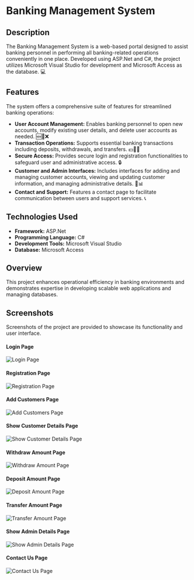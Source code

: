 # Banking Management System

## Description

The Banking Management System is a web-based portal designed to assist banking personnel in performing all banking-related operations conveniently in one place. Developed using ASP.Net and C#, the project utilizes Microsoft Visual Studio for development and Microsoft Access as the database. 💻

## Features

The system offers a comprehensive suite of features for streamlined banking operations:

- **User Account Management:** Enables banking personnel to open new accounts, modify existing user details, and delete user accounts as needed. 🆕🔄❌
- **Transaction Operations:** Supports essential banking transactions including deposits, withdrawals, and transfers. 💵💸🔄
- **Secure Access:** Provides secure login and registration functionalities to safeguard user and administrative access. 🔒
- **Customer and Admin Interfaces:** Includes interfaces for adding and managing customer accounts, viewing and updating customer information, and managing administrative details. 👤📊
- **Contact and Support:** Features a contact page to facilitate communication between users and support services. 📞

## Technologies Used

- **Framework:** ASP.Net
- **Programming Language:** C#
- **Development Tools:** Microsoft Visual Studio
- **Database:** Microsoft Access

## Overview

This project enhances operational efficiency in banking environments and demonstrates expertise in developing scalable web applications and managing databases.

## Screenshots

Screenshots of the project are provided to showcase its functionality and user interface.

#### Login Page
![Login Page](https://user-images.githubusercontent.com/75979160/161209122-f62d8aef-9025-4e26-aecc-0dc18c0b801e.PNG)

#### Registration Page
![Registration Page](https://user-images.githubusercontent.com/75979160/161209324-63ee57e4-51bc-48b2-996b-f8cf07165a4a.PNG)

#### Add Customers Page
![Add Customers Page](https://user-images.githubusercontent.com/75979160/161209337-5309e2f3-a831-4b23-968f-2850f140e898.PNG)

#### Show Customer Details Page
![Show Customer Details Page](https://user-images.githubusercontent.com/75979160/161209354-014ae412-23ee-4953-b355-0267d8ce2001.PNG)

#### Withdraw Amount Page
![Withdraw Amount Page](https://user-images.githubusercontent.com/75979160/161209373-2c0b0620-c632-47a6-aac9-8402454caa75.PNG)

#### Deposit Amount Page
![Deposit Amount Page](https://user-images.githubusercontent.com/75979160/161209398-a8194e21-41a2-40cf-8e50-a3cf8b0a5542.PNG)

#### Transfer Amount Page
![Transfer Amount Page](https://user-images.githubusercontent.com/75979160/161209407-dfc586e0-c50e-4962-9cd0-2f8086fa87ca.PNG)

#### Show Admin Details Page
![Show Admin Details Page](https://user-images.githubusercontent.com/75979160/161209421-f69db83d-b344-4b14-b003-ce3251129dbe.png)

#### Contact Us Page
![Contact Us Page](https://user-images.githubusercontent.com/75979160/161209447-a051c6b7-1e15-4dd9-97a7-e09ed09e8e30.PNG)


